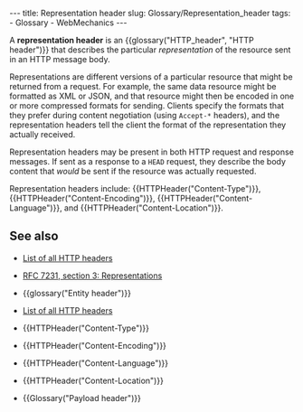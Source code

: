 --- title: Representation header slug: Glossary/Representation\_header tags: - Glossary - WebMechanics ---

A **representation header** is an {{glossary("HTTP\_header", "HTTP header")}} that describes the particular *representation* of the resource sent in an HTTP message body.

Representations are different versions of a particular resource that might be returned from a request. For example, the same data resource might be formatted as XML or JSON, and that resource might then be encoded in one or more compressed formats for sending. Clients specify the formats that they prefer during content negotiation (using `Accept-*` headers), and the representation headers tell the client the format of the representation they actually received.

Representation headers may be present in both HTTP request and response messages. If sent as a response to a `HEAD` request, they describe the body content that *would* be sent if the resource was actually requested.

Representation headers include: {{HTTPHeader("Content-Type")}}, {{HTTPHeader("Content-Encoding")}}, {{HTTPHeader("Content-Language")}}, and {{HTTPHeader("Content-Location")}}.

See also
--------

-   [List of all HTTP headers](/en-US/docs/Web/HTTP/Headers)
-   [RFC 7231, section 3: Representations](https://datatracker.ietf.org/doc/html/rfc7231#section-3)
-   {{glossary("Entity header")}}

-   [List of all HTTP headers](/en-US/docs/Web/HTTP/Headers)
-   {{HTTPHeader("Content-Type")}}
-   {{HTTPHeader("Content-Encoding")}}
-   {{HTTPHeader("Content-Language")}}
-   {{HTTPHeader("Content-Location")}}
-   {{Glossary("Payload header")}}
